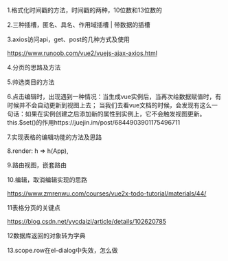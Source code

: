 1.格式化时间戳的方法，时间戳的两种，10位数和13位数的

2.三种插槽，匿名、具名、作用域插槽 | 带数据的插槽



3.axios访问api，get、post的几种方式及使用

https://www.runoob.com/vue2/vuejs-ajax-axios.html

4.分页的思路及方法

5.帅选类目的方法

6.点击编辑时，出现遇到一种情况：当生成vue实例后，当再次给数据赋值时，有时候并不会自动更新到视图上去； 当我们去看vue文档的时候，会发现有这么一句话：如果在实例创建之后添加新的属性到实例上，它不会触发视图更新。this.$set()的作用https://juejin.im/post/6844903901175496711

7.实现表格的编辑功能的方法及思路

8.render: h => h(App),

9.路由视图，嵌套路由

10.编辑，取消编辑实现的思路

https://www.zmrenwu.com/courses/vue2x-todo-tutorial/materials/44/

11表格分页的关键点

https://blog.csdn.net/yycdaizi/article/details/102620785

12数据库返回的对象转为字典

13.scope.row在el-dialog中失效，怎么做

